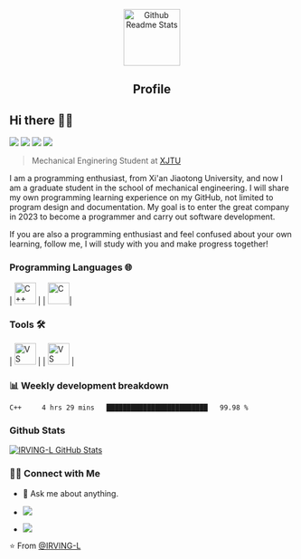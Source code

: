 <p align="center">
 <img width="100px" src="https://res.cloudinary.com/anuraghazra/image/upload/v1594908242/logo_ccswme.svg" align="center" alt="Github Readme Stats" />
 <h2 align="center">Profile</h2>
</p>

## Hi there 👋🤓
 <p>
  <img src="https://komarev.com/ghpvc/?username=IRVING-L"/>
  <a href="https://github.com/IRVING-L/"><img src="https://img.shields.io/github/followers/IRVING-L?label=GitHub%20Follow&style=flat"/></a>
  <a href="https://github.com/MartinYan623/"><img src="https://badges.frapsoft.com/os/v2/open-source.svg?v=103"/></a>
  <a href="mailto:e0210398@u.nus.edu"><img src="https://img.shields.io/badge/Ask%20me-anything-1abc9c.svg"/></a>
 
 </p>

> Mechanical Enginering Student at [XJTU](http://www.xjtu.edu.cn/)


<div>
 <p>
I am a programming enthusiast, from Xi'an Jiaotong University, and now I am a graduate student in the school of mechanical engineering. I will share my own programming learning experience on my GitHub, not limited to program design and documentation. My goal is to enter the great company in 2023 to become a programmer and carry out software development.

If you are also a programming enthusiast and feel confused about your own learning, follow me, I will study with you and make progress together!
</p>
</div>

### Programming Languages 🌐

|  [<img src="https://gitee.com/ljunsang/DataStruct_fromBilibili/raw/main/img/1200px-ISO_C%20%20_Logo.svg.png" alt="C++" width="38">](https://cppreference.com/) |
|  [<img src="https://gitee.com/ljunsang/DataStruct_fromBilibili/raw/main/img/c.png" alt="C" width="38">](https://cppreference.com/)|
 
### Tools 🛠️

| [<img src="https://gitee.com/ljunsang/DataStruct_fromBilibili/raw/main/img/vscode.png" alt="VS" width="38">](https://code.visualstudio.com/) |
| [<img src="https://gitee.com/ljunsang/DataStruct_fromBilibili/raw/main/img/Visual-Studio-Logo.png" alt="VS" width="38">](https://code.visualstudio.com/) | 

### 📊 Weekly development breakdown

<!--START_SECTION:waka-->
```text
C++     4 hrs 29 mins   █████████████████████████   99.98 % 
```
<!--END_SECTION:waka-->
  
### Github Stats

[![IRVING-L GitHub Stats](https://github-readme-stats.vercel.app/api?username=IRVING-L&show_icons=true&count_private=true)](https://github.com/IRVING-L)



<h3> 🤝🏻 Connect with Me </h3>  

- 💬 Ask me about anything.  

- <a href="mailto:junlee_sky@foxmail.com"><img src="https://img.shields.io/badge/Foxmail-Click-red"/></a> 
- <a href = "https://blog.csdn.net/qq_42518941?spm=1001.2101.3001.5343"><img src="https://img.shields.io/badge/CSDN-Click-green"/></a>



⭐️ From [@IRVING-L](https://github.com/IRVING-L)
